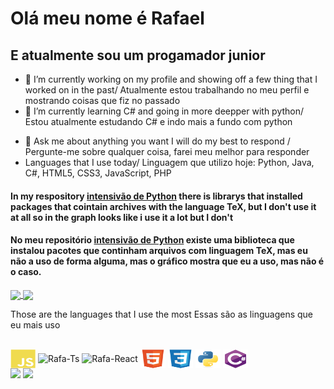 # Olá meu nome é Rafael
## E atualmente sou um progamador junior
<link rel="stylesheet" type='text/css' href="https://cdn.jsdelivr.net/gh/devicons/devicon@latest/devicon.min.css" />

- 🔭 I’m currently working on my profile and showing off a few thing that I worked on in the past/ Atualmente estou trabalhando no meu perfil e mostrando coisas que fiz no passado
- 🌱 I’m currently learning C# and going in more deepper with python/ Estou atualmente estudando C# e indo mais a fundo com python
<!-- - 👯 I’m looking to collaborate on ...
- 🤔 I’m looking for help with ...
- ⚡ Fun fact: ... -->
- 💬 Ask me about anything you want I will do my best to respond / Pergunte-me sobre qualquer coisa, farei meu melhor para responder
- Languages that I use today/ Linguagem que utilizo hoje: Python, Java, C#, HTML5, CSS3, JavaScript, PHP 


#### In my respository [intensivão de Python](https://github.com/RafaelLucasSegalRamos/intensivao_de_python) there is librarys that installed packages that cointain archives with the language TeX, but I don't use it at all so in the graph looks like i use it a lot but I don't
#### No meu repositório [intensivão de Python](https://github.com/RafaelLucasSegalRamos/intensivao_de_python) existe uma biblioteca que instalou pacotes que continham arquivos com linguagem TeX, mas eu não a uso de forma alguma, mas o gráfico mostra que eu a uso, mas não é o caso.


<a href="https://github.com/anuraghazra/github-readme-stats">
  <img height=150 align="center" src="https://github-readme-stats.vercel.app/api?username=RafaelLucasSegalRamos&show_icons=true&theme=cobalt" />
</a>
<a href="https://github.com/anuraghazra/convoychat">
  <img height=150 align="center" src="https://github-readme-stats.vercel.app/api/top-langs/?username=RafaelLucasSegalRamos&hide_progress=true&theme=cobalt" />
</a>

Those are the languages that I use the most
Essas são as linguagens que eu mais uso

<div style="display: inline_block"><br>
  <img align="center" alt="Rafa-Js" height="30" width="40" src="https://raw.githubusercontent.com/devicons/devicon/master/icons/javascript/javascript-plain.svg">
  <img align="center" alt="Rafa-Ts" height="30" width="40" src="https://cdn.jsdelivr.net/gh/devicons/devicon@latest/icons/php/php-original.svg">
  <img align="center" alt="Rafa-React" height="30" width="40" src="https://cdn.jsdelivr.net/gh/devicons/devicon@latest/icons/java/java-original.svg">
  <img align="center" alt="Rafa-HTML" height="30" width="40" src="https://raw.githubusercontent.com/devicons/devicon/master/icons/html5/html5-original.svg">
  <img align="center" alt="Rafa-CSS" height="30" width="40" src="https://raw.githubusercontent.com/devicons/devicon/master/icons/css3/css3-original.svg">
  <img align="center" alt="Rafa-Python" height="30" width="40" src="https://raw.githubusercontent.com/devicons/devicon/master/icons/python/python-original.svg">
  <img align="center" alt="Rafa-Csharp" height="30" width="40" src="https://raw.githubusercontent.com/devicons/devicon/master/icons/csharp/csharp-original.svg">
</div>

<div> 
<!--  <a href="https://instagram.com/rafaballerini" target="_blank"><img src="https://img.shields.io/badge/-Instagram-%23E4405F?style=for-the-badge&logo=instagram&logoColor=white" target="_blank"></a>
 	<a href="https://www.twitch.tv/rafaballerinii" target="_blank"><img src="https://img.shields.io/badge/Twitch-9146FF?style=for-the-badge&logo=twitch&logoColor=white" target="_blank"></a>
 <a href="https://discord.gg/wagxzStdcR" target="_blank"><img src="https://img.shields.io/badge/Discord-7289DA?style=for-the-badge&logo=discord&logoColor=white" target="_blank"></a>  -->
  <a href = "mailto:rafael.segal81@gmail.com@gmail.com"><img src="https://img.shields.io/badge/-Gmail-%23333?style=for-the-badge&logo=gmail&logoColor=white" target="_blank"></a>
  <a href="https://www.linkedin.com/in/rafael-lucas-segal-ramos-947541301/" target="_blank"><img src="https://img.shields.io/badge/-LinkedIn-%230077B5?style=for-the-badge&logo=linkedin&logoColor=white" target="_blank"></a> 
  
</div>
